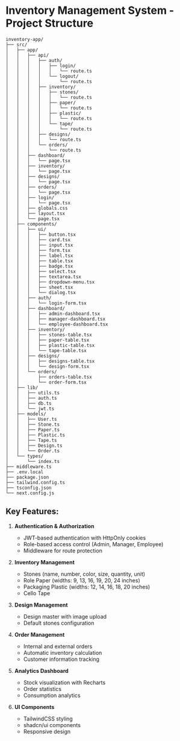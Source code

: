 # Inventory Management System - Project Structure

```
inventory-app/
├── src/
│   ├── app/
│   │   ├── api/
│   │   │   ├── auth/
│   │   │   │   ├── login/
│   │   │   │   │   └── route.ts
│   │   │   │   └── logout/
│   │   │   │       └── route.ts
│   │   │   ├── inventory/
│   │   │   │   ├── stones/
│   │   │   │   │   └── route.ts
│   │   │   │   ├── paper/
│   │   │   │   │   └── route.ts
│   │   │   │   ├── plastic/
│   │   │   │   │   └── route.ts
│   │   │   │   └── tape/
│   │   │   │       └── route.ts
│   │   │   ├── designs/
│   │   │   │   └── route.ts
│   │   │   └── orders/
│   │   │       └── route.ts
│   │   ├── dashboard/
│   │   │   └── page.tsx
│   │   ├── inventory/
│   │   │   └── page.tsx
│   │   ├── designs/
│   │   │   └── page.tsx
│   │   ├── orders/
│   │   │   └── page.tsx
│   │   ├── login/
│   │   │   └── page.tsx
│   │   ├── globals.css
│   │   ├── layout.tsx
│   │   └── page.tsx
│   ├── components/
│   │   ├── ui/
│   │   │   ├── button.tsx
│   │   │   ├── card.tsx
│   │   │   ├── input.tsx
│   │   │   ├── form.tsx
│   │   │   ├── label.tsx
│   │   │   ├── table.tsx
│   │   │   ├── badge.tsx
│   │   │   ├── select.tsx
│   │   │   ├── textarea.tsx
│   │   │   ├── dropdown-menu.tsx
│   │   │   ├── sheet.tsx
│   │   │   └── dialog.tsx
│   │   ├── auth/
│   │   │   └── login-form.tsx
│   │   ├── dashboard/
│   │   │   ├── admin-dashboard.tsx
│   │   │   ├── manager-dashboard.tsx
│   │   │   └── employee-dashboard.tsx
│   │   ├── inventory/
│   │   │   ├── stones-table.tsx
│   │   │   ├── paper-table.tsx
│   │   │   ├── plastic-table.tsx
│   │   │   └── tape-table.tsx
│   │   ├── designs/
│   │   │   ├── designs-table.tsx
│   │   │   └── design-form.tsx
│   │   └── orders/
│   │       ├── orders-table.tsx
│   │       └── order-form.tsx
│   ├── lib/
│   │   ├── utils.ts
│   │   ├── auth.ts
│   │   ├── db.ts
│   │   └── jwt.ts
│   ├── models/
│   │   ├── User.ts
│   │   ├── Stone.ts
│   │   ├── Paper.ts
│   │   ├── Plastic.ts
│   │   ├── Tape.ts
│   │   ├── Design.ts
│   │   └── Order.ts
│   └── types/
│       └── index.ts
├── middleware.ts
├── .env.local
├── package.json
├── tailwind.config.ts
├── tsconfig.json
└── next.config.js
```

## Key Features:

1. **Authentication & Authorization**

   - JWT-based authentication with HttpOnly cookies
   - Role-based access control (Admin, Manager, Employee)
   - Middleware for route protection

2. **Inventory Management**

   - Stones (name, number, color, size, quantity, unit)
   - Role Paper (widths: 9, 13, 16, 19, 20, 24 inches)
   - Packaging Plastic (widths: 12, 14, 16, 18, 20 inches)
   - Cello Tape

3. **Design Management**

   - Design master with image upload
   - Default stones configuration

4. **Order Management**

   - Internal and external orders
   - Automatic inventory calculation
   - Customer information tracking

5. **Analytics Dashboard**

   - Stock visualization with Recharts
   - Order statistics
   - Consumption analytics

6. **UI Components**
   - TailwindCSS styling
   - shadcn/ui components
   - Responsive design
